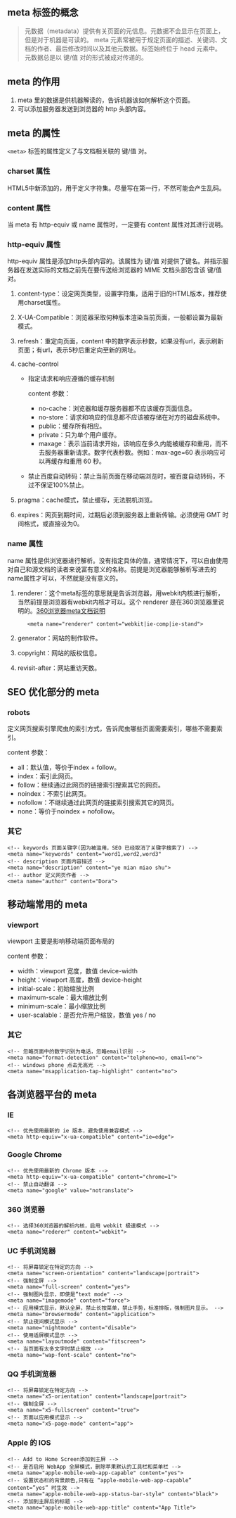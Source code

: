 ## meta 标签的概念

> 元数据（metadata）提供有关页面的元信息。元数据不会显示在页面上，但是对于机器是可读的。
> meta 元素常被用于规定页面的描述、关键词、文档的作者、最后修改时间以及其他元数据。标签始终位于 head 元素中。
> 元数据总是以 键/值 对的形式被成对传递的。

## meta 的作用
1. meta 里的数据是供机器解读的，告诉机器该如何解析这个页面。
2. 可以添加服务器发送到浏览器的 http 头部内容。


## meta 的属性
`<meta>` 标签的属性定义了与文档相关联的 键/值 对。


### charset 属性
HTML5中新添加的，用于定义字符集。尽量写在第一行，不然可能会产生乱码。
	<meta charset="UTF-8">  


### content 属性
当 meta 有 http-equiv 或 name 属性时，一定要有 content 属性对其进行说明。


### http-equiv 属性
http-equiv 属性是添加http头部内容的。该属性为 键/值 对提供了键名。并指示服务器在发送实际的文档之前先在要传送给浏览器的 MIME 文档头部包含该 键/值 对。
1. content-type：设定网页类型，设置字符集，适用于旧的HTML版本，推荐使用charset属性。
   	<meta http-equiv="content-Type" content="text/html;charset=utf-8">

2. X-UA-Compatible：浏览器采取何种版本渲染当前页面，一般都设置为最新模式。
   	<meta http-equiv="X-UA-Compatible" content="IE=edge,chrome=1">

3. refresh：重定向页面，content 中的数字表示秒数，如果没有url，表示刷新页面；有url，表示5秒后重定向至新的网址。
   	<meta http-equiv="refresh" content="5;url=https://www.baidu.com">

4. cache-control
   - 指定请求和响应遵循的缓存机制
             <meta http-equiv="cache-control" content="no-cache">

     	content 参数：
     	- no-cache：浏览器和缓存服务器都不应该缓存页面信息。
     	- no-store：请求和响应的信息都不应该被存储在对方的磁盘系统中。
     	- public：缓存所有相应。
     	- private：只为单个用户缓存。
     	- maxage：表示当前请求开始，该响应在多久内能被缓存和重用，而不去服务器重新请求。数字代表秒数。例如：max-age=60 表示响应可以再缓存和重用 60 秒。

   - 禁止百度自动转码：禁止当前页面在移动端浏览时，被百度自动转码，不过不保证100%禁止。
         	<meta http-equiv="cache-control" content="no-siteapp">
         	<meta http-equiv="cache-control" content="no-transform">

5. pragma：cache模式，禁止缓存，无法脱机浏览。
   	<meta http-equiv="pragma" content="no-cache">

6. expires：网页到期时间，过期后必须到服务器上重新传输。必须使用 GMT 时间格式，或直接设为0。
   	<meta http-equiv="expires" content="0">



### name 属性

name 属性是供浏览器进行解析。没有指定具体的值，通常情况下，可以自由使用对自己和源文档的读者来说富有意义的名称。前提是浏览器能够解析写进去的name属性才可以，不然就是没有意义的。

1. renderer：这个meta标签的意思就是告诉浏览器，用webkit内核进行解析，当然前提是浏览器有webkit内核才可以。这个 renderer 是在360浏览器里说明的。[360浏览器meta文档说明](http://se.360.cn/v6/help/meta.html)
      
          <meta name="renderer" content="webkit|ie-comp|ie-stand">

2. generator：网站的制作软件。
3. copyright：网站的版权信息。
4. revisit-after：网站重访天数。




## SEO 优化部分的 meta

### robots
定义网页搜索引擎爬虫的索引方式，告诉爬虫哪些页面需要索引，哪些不需要索引。
	<meta name="robots" content="index,follow">

content 参数：

- all：默认值，等价于index + follow。
- index：索引此网页。
- follow：继续通过此网页的链接索引搜索其它的网页。
- noindex：不索引此网页。
- nofollow：不继续通过此网页的链接索引搜索其它的网页。
- none：等价于noindex + nofollow。

### 其它
	<!-- keywords 页面关键字(因为被滥用，SEO 已经取消了关键字搜索了) -->
	<meta name="keywords" content="word1,word2,word3"
	<!-- description 页面内容描述 -->
	<meta name="description" content="ye mian miao shu">
	<!-- author 定义网页作者 -->
	<meta name="author" content="Dora">



## 移动端常用的 meta

### viewport
viewport 主要是影响移动端页面布局的
	<meta name="viewport" content="width=device-width, initial-scale=1.0, user-scalable=no, maximum-scale=1.0, minimum-scale=1.0">

content 参数：

- width：viewport 宽度，数值 device-width
- height：viewport 高度，数值 device-height
- initial-scale：初始缩放比例
- maximum-scale：最大缩放比例
- minimum-scale：最小缩放比例
- user-scalable：是否允许用户缩放，数值 yes / no


### 其它
	<!-- 忽略页面中的数字识别为电话，忽略email识别 -->
	<meta name="format-detection" content="telphone=no, email=no">
	<!-- windows phone 点击无高光 -->
	<meta name="msapplication-tap-highlight" content="no">




## 各浏览器平台的 meta

### IE
	<!-- 优先使用最新的 ie 版本，避免使用兼容模式 -->
	<meta http-equiv="x-ua-compatible" content="ie=edge">


### Google Chrome
	<!-- 优先使用最新的 Chrome 版本 -->
	<meta http-equiv="x-ua-compatible" content="chrome=1">
	<!-- 禁止自动翻译 -->
	<meta name="google" value="notranslate">


### 360 浏览器
	<!-- 选择360浏览器的解析内核，启用 webkit 极速模式 -->
	<meta name="rederer" content="webkit">

### UC 手机浏览器
	<!-- 将屏幕锁定在特定的方向 -->
	<meta name="screen-orientation" content="landscape|portrait">
	<!-- 强制全屏 -->
	<meta name="full-screen" content="yes">
	<!-- 强制图片显示，即使是“text mode" -->
	<meta name="imagemode" content="force">
	<!-- 应用模式显示，默认全屏，禁止长按菜单，禁止手势，标准排版，强制图片显示。 -->
	<meta name="browsermode" content="application">
	<!-- 禁止夜间模式显示 -->
	<meta name="nightmode" content="disable">
	<!-- 使用适屏模式显示 -->
	<meta name="layoutmode" content="fitscreen">
	<!-- 当页面有太多文字时禁止缩放 -->
	<meta name="wap-font-scale" content="no">


### QQ 手机浏览器
	<!-- 将屏幕锁定在特定方向 -->
	<meta name="x5-orientation" content="landscape|portrait">
	<!-- 强制全屏 -->
	<meta name="x5-fullscreen" content="true">
	<!-- 页面以应用模式显示 -->
	<meta name="x5-page-mode" content="app">


### Apple 的 IOS
	<!-- Add to Home Screen添加到主屏 -->
	<!-- 是否启用 WebApp 全屏模式，删除苹果默认的工具栏和菜单栏 -->
	<meta name="apple-mobile-web-app-capable" content="yes">
	<!-- 设置状态栏的背景颜色,只有在 “apple-mobile-web-app-capable” content=”yes” 时生效 -->
	<meta name="apple-mobile-web-app-status-bar-style" content="black">
	<!-- 添加到主屏后的标题 -->
	<meta name="apple-mobile-web-app-title" content="App Title">

